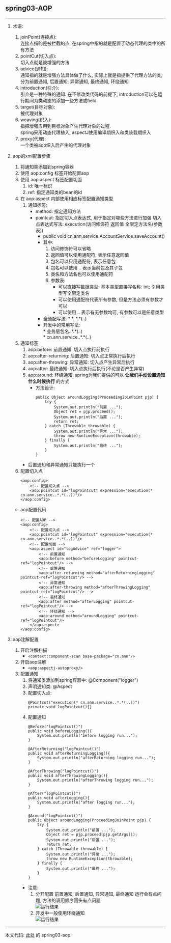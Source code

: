 ## spring03-AOP

---
1. 术语:
   1. joinPoint(连接点):  
      连接点指的是被拦截的点, 在spring中指的就是配置了动态代理的类中的所有方法
   2. pointCut(切入点):  
      切入点就是被增强的方法 
   3. advice(通知):  
      通知指的就是增强方法具体做了什么, 实际上就是指提供了代理方法的类, 分为前置通知, 后置通知, 异常通知, 最终通知, 环绕通知
   4. introduction(引介):  
      引介是一种特殊的通知. 在不修改类代码的前提下, introduction可以在运行期间为类动态的添加一些方法或field
   5. target(目标对象):  
      被代理对象
   6. weaving(织入):  
      指把增强应用到目标对象产生代理对象的过程.  
      spring采用动态代理植入, aspectJ使用编译期织入和类装载期织入
   7. proxy(代理):  
      一个类被aop织入后产生的代理对象
2. aop的xml配置步骤
   1. 将通知类添加到spring容器
   2. 使用 aop:config 标签开始配置aop
   3. 使用 aop:aspect 标签配置切面
      1. id: 唯一标识
      2. ref: 指定通知类的bean的id
   4. 在 aop:aspect 内部使用相应标签配置通知类型
      1. 通知标签: 
         * method: 指定通知方法
         * pointcut: 指定切入点表达式, 用于指定对哪些方法进行加强
           切入点表达式写法: execution(访问修饰符 返回值 全限定方法名(参数表))
           * public void cn.ann.service.AccountService.saveAccount()
           * 其中: 
             1. 访问修饰符可以省略
             2. 返回值可以使用通配符, 表示任意返回值
             3. 包名可以只用通配符, 表示任意包
             4. 包名可以使用 .. 表示当前包及其子包
             5. 类名和方法名也可以使用通配符
             6. 参数表: 
                * 可以直接写数据类型: 基本类型直接写名称: int; 引用类型写全限定类名
                * 可以使用通配符代表所有参数, 但是方法必须有参数才可以
                * 可以使用 .. 表示有无参数均可, 有参数可以是任意类型
           * 全通配写法: \* \*..\*.\*(..)
           * 开发中的常用写法:   
             \* 业务层包名..\*.\*(..)  
             \* cn.ann.service..\*.\*(..)
   5. 通知标签
      1. aop:before: 前置通知. 切入点执行前执行
      2. aop:after-returning: 后置通知: 切入点正常执行后执行
      3. aop:after-throwing: 异常通知: 切入点产生异常后执行
      4. aop:after: 最终通知: 切入点执行后执行(不论是否产生异常)
      5. aop:around: 环绕通知: spring为我们提供的可以 **让我们手动设置通知什么时候执行** 的方式
         * 方法设计: 
           ```
           public Object aroundLogging(ProceedingJoinPoint pjp) {
               try {
                   System.out.println("前置 ...");
                   Object ret = pjp.proceed();
                   System.out.println("后置 ...");
                   return ret;
               } catch (Throwable throwable) {
                   System.out.println("异常 ...");
                   throw new RuntimeException(throwable);
               } finally {
                   System.out.println("最终 ...");
               }
           }
           ```
      * 后置通知和异常通知只能执行一个
   6. 配置切入点 
      ```
      <aop:config>
          <!-- 配置切入点 -->
          <aop:pointcut id="logPointcut" expression="execution(* cn.ann.service..*.*(..))"/>
      </aop:config>
      ```
   
   * aop配置代码
     ```
     <!-- 配置AOP -->
     <aop:config>
         <!-- 配置切入点 -->
         <aop:pointcut id="logPointcut" expression="execution(* cn.ann.service..*.*(..))"/>
         <!-- 配置切面 -->
         <aop:aspect id="logAdvice" ref="logger">
             <!-- 前置通知
             <aop:before method="beforeLogging" pointcut-ref="logPointcut"/> -->
             <!-- 后置通知
             <aop:after-returning method="afterReturningLogging" pointcut-ref="logPointcut"/> -->
             <!-- 异常通知
             <aop:after-throwing method="afterThrowingLogging" pointcut-ref="logPointcut"/> -->
             <!-- 最终通知
             <aop:after method="afterLogging" pointcut-ref="logPointcut"/> -->
             <!-- 环绕通知 -->
             <aop:around method="aroundLogging" pointcut-ref="logPointcut"/>
         </aop:aspect>
     </aop:config>
     ```
3. aop注解配置
   1. 开启注解扫描
      * ```<context:component-scan base-package="cn.ann"/>```
   2. 开启aop注解
      * ```<aop:aspectj-autoproxy/>```
   3. 配置通知
      1. 将通知类添加到spring容器中: @Component("logger")
      2. 声明通知类: @Aspect
      3. 配置切入点: 
         ```
         @Pointcut("execution(* cn.ann.service..*.*(..))")
         private void logPointcut(){}
         ```
      4. 配置通知
         ```
         @Before("logPointcut()")
         public void beforeLogging(){
             System.out.println("before logging run...");
         }
     
         @AfterReturning("logPointcut()")
         public void afterReturningLogging(){
             System.out.println("afterReturning logging run...");
         }
     
         @AfterThrowing("logPointcut()")
         public void afterThrowingLogging(){
             System.out.println("afterThrowing logging run...");
         }
     
         @After("logPointcut()")
         public void afterLogging(){
             System.out.println("after logging run...");
         }
     
         @Around("logPointcut()")
         public Object aroundLogging(ProceedingJoinPoint pjp) {
             try {
                 System.out.println("前置 ...");
                 Object ret = pjp.proceed(pjp.getArgs());
                 System.out.println("后置 ...");
                 return ret;
             } catch (Throwable throwable) {
                 System.out.println("异常 ...");
                 throw new RuntimeException(throwable);
             } finally {
                 System.out.println("最终 ...");
             }
         }
         ```
      * 注意: 
        1. 分开配置 前置通知, 后置通知, 异常通知, 最终通知 运行会有点问题, 方法的调用顺序回头有点问题  
           ![运行结果](https://images.cnblogs.com/cnblogs_com/ann-zhgy/1558457/o_aop-annotation.png)
        2. 开发中一般使用环绕通知  
           ![运行结果](https://images.cnblogs.com/cnblogs_com/ann-zhgy/1558457/o_annotation-around.png)

---
本文代码: [此处](https://github.com/zhanggaoyu/spring-study) 的 spring03-aop
